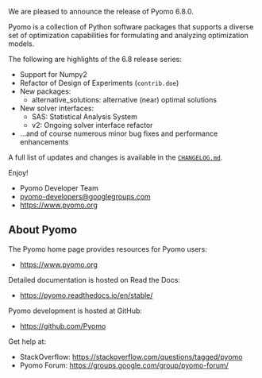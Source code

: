 We are pleased to announce the release of Pyomo 6.8.0.

Pyomo is a collection of Python software packages that supports a
diverse set of optimization capabilities for formulating and analyzing
optimization models.

The following are highlights of the 6.8 release series:

- Support for Numpy2
- Refactor of Design of Experiments (`contrib.doe`)
- New packages:
  - alternative_solutions: alternative (near) optimal solutions
- New solver interfaces:
  - SAS: Statistical Analysis System
  - v2: Ongoing solver interface refactor
- ...and of course numerous minor bug fixes and performance enhancements

A full list of updates and changes is available in the
[`CHANGELOG.md`](https://github.com/Pyomo/pyomo/blob/main/CHANGELOG.md).

Enjoy!

 - Pyomo Developer Team
 - pyomo-developers@googlegroups.com
 - https://www.pyomo.org


About Pyomo
-----------

The Pyomo home page provides resources for Pyomo users:

 * https://www.pyomo.org

Detailed documentation is hosted on Read the Docs:

 * https://pyomo.readthedocs.io/en/stable/

Pyomo development is hosted at GitHub:

 * https://github.com/Pyomo

Get help at:

 * StackOverflow: https://stackoverflow.com/questions/tagged/pyomo
 * Pyomo Forum:   https://groups.google.com/group/pyomo-forum/
